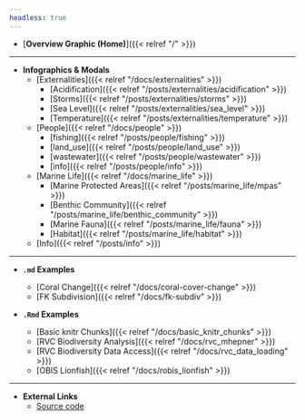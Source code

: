 ```yaml
---
headless: true
---
```


- [**Overview Graphic (Home)**]({{< relref "/" >}})
___________________________________________________________________
- **Infographics & Modals**
    - [Externalities]({{< relref "/docs/externalities" >}})
        - [Acidification]({{< relref "/posts/externalities/acidification" >}})
        - [Storms]({{< relref "/posts/externalities/storms" >}})
        - [Sea Level]({{< relref "/posts/externalities/sea_level" >}})
        - [Temperature]({{< relref "/posts/externalities/temperature" >}})
    - [People]({{< relref "/docs/people" >}})
        - [fishing]({{< relref "/posts/people/fishing" >}})
        - [land_use]({{< relref "/posts/people/land_use" >}})
        - [wastewater]({{< relref "/posts/people/wastewater" >}})
        - [info]({{< relref "/posts/people/info" >}})
    - [Marine Life]({{< relref "/docs/marine_life" >}})
        - [Marine Protected Areas]({{< relref "/posts/marine_life/mpas" >}})
        - [Benthic Community]({{< relref "/posts/marine_life/benthic_community" >}})
        - [Marine Fauna]({{< relref "/posts/marine_life/fauna" >}})
        - [Habitat]({{< relref "/posts/marine_life/habitat" >}})
    - [Info]({{< relref "/posts/info" >}})
___________________________________________________________________
- **`.md` Examples**
    - [Coral Change]({{< relref "/docs/coral-cover-change" >}})
    - [FK Subdivision]({{< relref "/docs/fk-subdiv" >}})

- **`.Rmd` Examples**
    - [Basic knitr Chunks]({{< relref "/docs/basic_knitr_chunks" >}})
    - [RVC Biodiversity Analysis]({{< relref "/docs/rvc_mhepner" >}})
    - [RVC Biodiversity Data Access]({{< relref "/docs/rvc_data_loading" >}})
    - [OBIS Lionfish]({{< relref "/docs/robis_lionfish" >}})
___________________________________________________________________
- **External Links**
    - [Source code](https://github.com/marinebon/fk-iea)
